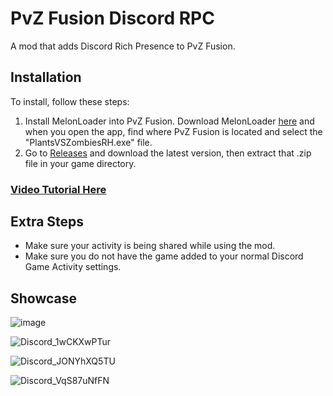 # PvZ Fusion Discord RPC
A mod that adds Discord Rich Presence to PvZ Fusion.

## Installation
To install, follow these steps:
1. Install MelonLoader into PvZ Fusion. Download MelonLoader [here](https://melonwiki.xyz/#/) and when you open the app, find where PvZ Fusion is located and select the "PlantsVSZombiesRH.exe" file.
2. Go to [Releases](https://github.com/SillyStar-Github/PvZ-Fusion-DRPC/releases) and download the latest version, then extract that .zip file in your game directory.

### [Video Tutorial Here](https://youtu.be/THaEUZXbuxw)

## Extra Steps
- Make sure your activity is being shared while using the mod. 
- Make sure you do not have the game added to your normal Discord Game Activity settings.

## Showcase
![image](https://github.com/user-attachments/assets/19b29063-fe37-49ab-be01-6d32155968e1)

![Discord_1wCKXwPTur](https://github.com/user-attachments/assets/b511f489-a075-422d-b478-eb1ebda88c64)

![Discord_JONYhXQ5TU](https://github.com/user-attachments/assets/85e164fb-3e55-40b0-b663-1da45b171c6f)

![Discord_VqS87uNfFN](https://github.com/user-attachments/assets/37d21e19-50ef-4736-bbc1-dec7bb70037c)

